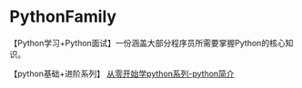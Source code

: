 # PythonFamily
【Python学习+Python面试】一份涵盖大部分程序员所需要掌握Python的核心知识。


【python基础+进阶系列】
 [从零开始学python系列-python简介](https://mp.weixin.qq.com/s/7-InX7j1Vj6xQkuDE6TvPw)
